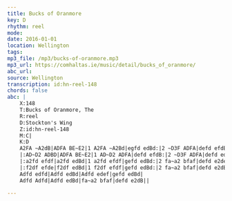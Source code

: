 ```yaml
---
title: Bucks of Oranmore
key: D
rhythm: reel
mode: 
date: 2016-01-01
location: Wellington
tags: 
mp3_file: /mp3/bucks-of-oranmore.mp3
mp3_url: https://comhaltas.ie/music/detail/bucks_of_oranmore/
abc_url: 
source: Wellington
transcription: id:hn-reel-148
chords: false
abc: |
    X:148
    T:Bucks of Oranmore, The
    R:reel
    D:Stockton's Wing
    Z:id:hn-reel-148
    M:C|
    K:D
    A2FA ~A2dB|ADFA BE~E2|1 A2FA ~A2Bd|egfd edBd:|2 ~D3F ADFA|defd efdB||
    |:AD~D2 ADBD|ADFA BE~E2|1 AD~D2 ADFA|defd efdB:|2 ~D3F ADFA|defd edef||
    |:a2fd efdf|a2fd edBd|1 a2fd efdf|gefd edBd:|2 fa~a2 bfaf|defd e2de||
    |:f2df efde|f2df edBd|1 f2df efdf|gefd edBd:|2 fa~a2 bfaf|defd e2dB||
    Adfd edfd|Adfd edBd|Adfd edef|gefd edBd|
    Adfd Adfd|Adfd edBd|fa~a2 bfaf|defd e2dB||
    
---
```


